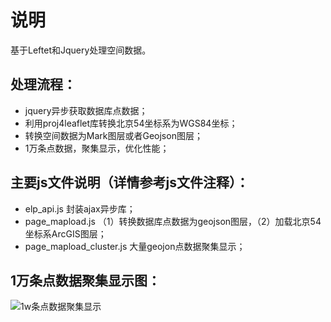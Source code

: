 # 说明

基于Leftet和Jquery处理空间数据。 

## 处理流程：
* jquery异步获取数据库点数据；
* 利用proj4leaflet库转换北京54坐标系为WGS84坐标；
* 转换空间数据为Mark图层或者Geojson图层；
* 1万条点数据，聚集显示，优化性能；

## 主要js文件说明（详情参考js文件注释）：
* elp_api.js 封装ajax异步库；
* page_mapload.js （1）转换数据库点数据为geojson图层，（2）加载北京54坐标系ArcGIS图层；
* page_mapload_cluster.js 大量geojon点数据聚集显示；

## 1万条点数据聚集显示图：
![1w条点数据聚集显示](http://img.blog.csdn.net/20161221211740367?watermark/2/text/aHR0cDovL2Jsb2cuY3Nkbi5uZXQvaWlnZW94aWFveWFuZw==/font/5a6L5L2T/fontsize/400/fill/I0JBQkFCMA==/dissolve/70/gravity/SouthEast)

